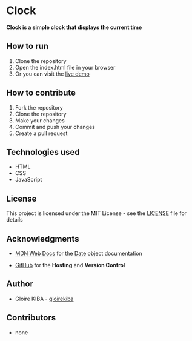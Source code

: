 # Clock

**Clock is a simple clock that displays the current time**

## How to run 

1. Clone the repository
2. Open the index.html file in your browser
3. Or you can visit the [live demo](https://gloirekiba.github.io/clock/)

## How to contribute

1. Fork the repository
2. Clone the repository
3. Make your changes
4. Commit and push your changes
5. Create a pull request


## Technologies used

- HTML
- CSS
- JavaScript

## License

This project is licensed under the MIT License - see the [LICENSE](LICENSE) file for details

## Acknowledgments

- [MDN Web Docs](https://developer.mozilla.org/en-US/) for the [Date](https://developer.mozilla.org/en-US/docs/Web/JavaScript/Reference/Global_Objects/Date) object documentation

- [GitHub](https://github.com) for the **Hosting** and **Version Control**

## Author

* Gloire KIBA - [gloirekiba](https://github.com/gloirekiba)

## Contributors

* none



